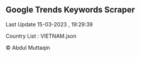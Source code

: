

## Google Trends Keywords Scraper 
 
Last Update 15-03-2023 , 19:29:39

Country List :
VIETNAM.json



© Abdul Muttaqin 
